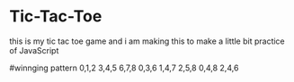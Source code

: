 # Tic-Tac-Toe

this is my tic tac toe game and i am making this to make a little bit practice of JavaScript


#winnging pattern
0,1,2
3,4,5
6,7,8
0,3,6
1,4,7
2,5,8
0,4,8
2,4,6
